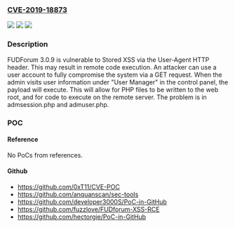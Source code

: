 ### [CVE-2019-18873](https://cve.mitre.org/cgi-bin/cvename.cgi?name=CVE-2019-18873)
![](https://img.shields.io/static/v1?label=Product&message=n%2Fa&color=blue)
![](https://img.shields.io/static/v1?label=Version&message=n%2Fa&color=blue)
![](https://img.shields.io/static/v1?label=Vulnerability&message=n%2Fa&color=brighgreen)

### Description

FUDForum 3.0.9 is vulnerable to Stored XSS via the User-Agent HTTP header. This may result in remote code execution. An attacker can use a user account to fully compromise the system via a GET request. When the admin visits user information under "User Manager" in the control panel, the payload will execute. This will allow for PHP files to be written to the web root, and for code to execute on the remote server. The problem is in admsession.php and admuser.php.

### POC

#### Reference
No PoCs from references.

#### Github
- https://github.com/0xT11/CVE-POC
- https://github.com/anquanscan/sec-tools
- https://github.com/developer3000S/PoC-in-GitHub
- https://github.com/fuzzlove/FUDforum-XSS-RCE
- https://github.com/hectorgie/PoC-in-GitHub

